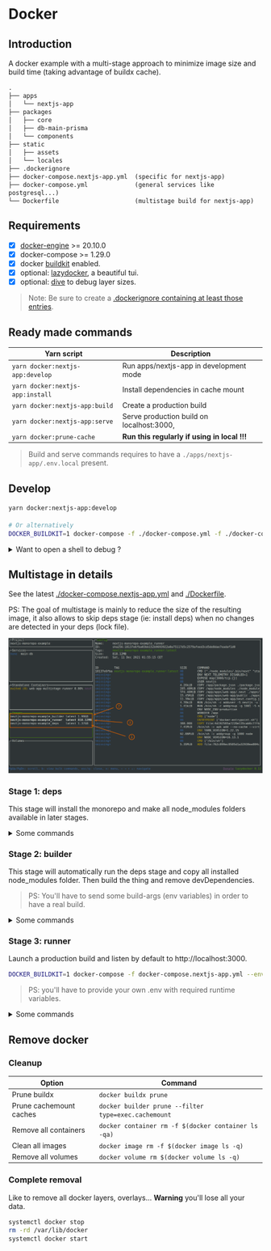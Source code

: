 # Docker

## Introduction

A docker example with a multi-stage approach to minimize image size
and build time (taking advantage of buildx cache).

```
.
├── apps
│   └── nextjs-app
├── packages
│   ├── core
│   ├── db-main-prisma
│   └── components
├── static
│   ├── assets
│   └── locales
├── .dockerignore
├── docker-compose.nextjs-app.yml  (specific for nextjs-app)
├── docker-compose.yml             (general services like postgresql...)
└── Dockerfile                     (multistage build for nextjs-app)
```

## Requirements

- [x] [docker-engine](https://docs.docker.com/get-docker) >= 20.10.0
- [x] docker-compose >= 1.29.0
- [x] docker [buildkit](https://docs.docker.com/develop/develop-images/build_enhancements) enabled.
- [x] optional: [lazydocker](https://github.com/jesseduffield/lazydocker), a beautiful tui.
- [x] optional: [dive](https://github.com/wagoodman/dive) to debug layer sizes.

> Note: Be sure to create a [.dockerignore containing at least those entries](https://github.com/City-of-Helsinki/events-helsinki-monorepo/blob/main/.dockerignore).

## Ready made commands

| Yarn script                      | Description                                  |
| -------------------------------- | -------------------------------------------- |
| `yarn docker:nextjs-app:develop` | Run apps/nextjs-app in development mode      |
| `yarn docker:nextjs-app:install` | Install dependencies in cache mount          |
| `yarn docker:nextjs-app:build`   | Create a production build                    |
| `yarn docker:nextjs-app:serve`   | Serve production build on localhost:3000,    |
| `yarn docker:prune-cache`        | **Run this regularly if using in local !!!** |

> Build and serve commands requires to have a `./apps/nextjs-app/.env.local` present.

## Develop

```bash
yarn docker:nextjs-app:develop

# Or alternatively
DOCKER_BUILDKIT=1 docker-compose -f ./docker-compose.yml -f ./docker-compose.nextjs-app.yml up develop main-db
```

<details>
  <summary>Want to open a shell to debug ?</summary>
    
  ```bash
  DOCKER_BUILDKIT=1 docker-compose -f ./docker-compose.nextjs-app.yml run --rm develop sh
  ```
  
</details>

## Multistage in details

See the latest [./docker-compose.nextjs-app.yml](https://github.com/City-of-Helsinki/events-helsinki-monorepo/blob/main/docker-compose.nextjs-app.yml)
and [./Dockerfile](https://github.com/City-of-Helsinki/events-helsinki-monorepo/blob/main/docker-compose.nextjs-app.yml).

PS: The goal of multistage is mainly to reduce the size of the resulting image, it also allows to skip deps stage (ie: install deps) when no changes are detected in your deps (lock file).

![Lazydocker multistage sizes](multistage-size.png)

### Stage 1: deps

This stage will install the monorepo and make all node_modules folders available in later
stages.

<details>
  <summary>Some commands</summary>
   
  To build it independently
    
  ```bash
  DOCKER_BUILDKIT=1 docker-compose -f docker-compose.nextjs-app.yml build --progress=tty deps
  # docker buildx bake -f docker-compose.nextjs-app.yml --progress=tty deps
  ```
    
  To force a rebuild
    
  ```bash
  DOCKER_BUILDKIT=1 docker-compose -f docker-compose.nextjs-app.yml build --no-cache --force-rm --progress=tty deps
  ```
    
  Want to open a shell into it ?
    
  ```bash
  DOCKER_BUILDKIT=1 docker-compose -f docker-compose.nextjs-app.yml run --rm deps sh
  ```

</details>

### Stage 2: builder

This stage will automatically run the deps stage and copy all installed node_modules folder.
Then build the thing and remove devDependencies.

> PS: You'll have to send some build-args (env variables) in order to have a real build.

<details>
  <summary>Some commands</summary>
  To build it independently
  
  ```bash
  DOCKER_BUILDKIT=1 docker-compose -f docker-compose.nextjs-app.yml build --progress=tty builder
  # docker buildx bake -f docker-compose.nextjs-app.yml --progress=tty builder
  ```
  
  To force a rebuild
  
  ```bash
  DOCKER_BUILDKIT=1 docker-compose -f docker-compose.nextjs-app.yml build --no-cache --force-rm --progress=tty builder
  ```
  
  Want to open a shell into it ?
  
  ```bash
  DOCKER_BUILDKIT=1 docker-compose -f docker-compose.nextjs-app.yml run --rm builder sh
  ```

</details>

### Stage 3: runner

Launch a production build and listen by default to http://localhost:3000.

```bash
DOCKER_BUILDKIT=1 docker-compose -f docker-compose.nextjs-app.yml --env-file .env.secret up runner
```

> PS: you'll have to provide your own .env with required runtime variables.

<details>
  <summary>Some commands</summary>
  To build it independently
  
  ```bash
  DOCKER_BUILDKIT=1 docker-compose -f docker-compose.nextjs-app.yml build --progress=tty runner
  # docker buildx bake -f docker-compose.nextjs-app.yml --progress=tty runner
  ```
  
  To force a rebuild
  
  ```bash
  DOCKER_BUILDKIT=1 docker-compose -f docker-compose.nextjs-app.yml build --no-cache --force-rm --progress=tty runner
  ```
  
  Want to open a shell into it ?
  
  ```bash
  DOCKER_BUILDKIT=1 docker-compose -f docker-compose.nextjs-app.yml run --rm runner sh
  ```
  
</details>

## Remove docker

### Cleanup

| Option                  | Command                                              |
| ----------------------- | ---------------------------------------------------- |
| Prune buildx            | `docker buildx prune`                                |
| Prune cachemount caches | `docker builder prune --filter type=exec.cachemount` |
| Remove all containers   | `docker container rm -f $(docker container ls -qa)`  |
| Clean all images        | `docker image rm -f $(docker image ls -q)`           |
| Remove all volumes      | `docker volume rm $(docker volume ls -q)`            |

### Complete removal

Like to remove all docker layers, overlays... **Warning** you'll lose all your data.

```bash
systemctl docker stop
rm -rd /var/lib/docker
systemctl docker start
```
